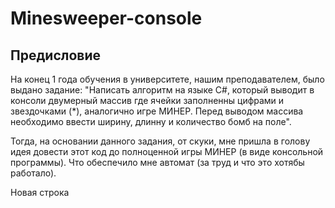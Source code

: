 # Minesweeper-console
## Предисловие
На конец 1 года обучения в университете, нашим преподавателем, было выдано задание: "Написать алгоритм на языке C#, который выводит в консоли двумерный массив где ячейки заполненны цифрами и звездочками (*), аналогично игре МИНЕР. Перед выводом массива необходимо ввести ширину, длинну и количество бомб на поле".  
  
Тогда, на основании данного задания, от скуки, мне пришла в голову идея довести этот код до полноценной игры МИНЕР (в виде консольной программы). Что обеспечило мне автомат (за труд и что это хотябы работало).  
  
Новая строка
